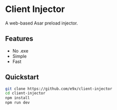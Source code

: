 # Client Injector

A web-based Asar preload injector.

## Features

- No .exe
- Simple
- Fast

## Quickstart

```sh
git clone https://github.com/e9x/client-injector
cd client-injector
npm install
npm run dev
```
